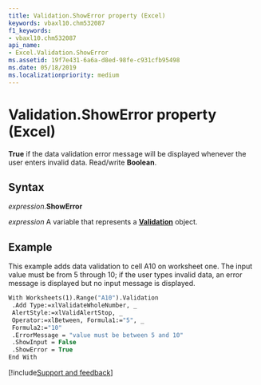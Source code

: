 ```yaml
---
title: Validation.ShowError property (Excel)
keywords: vbaxl10.chm532087
f1_keywords:
- vbaxl10.chm532087
api_name:
- Excel.Validation.ShowError
ms.assetid: 19f7e431-6a6a-d8ed-98fe-c931cfb95498
ms.date: 05/18/2019
ms.localizationpriority: medium
---
```



# Validation.ShowError property (Excel)

**True** if the data validation error message will be displayed whenever the user enters invalid data. Read/write **Boolean**.


## Syntax

_expression_.**ShowError**

_expression_ A variable that represents a **[Validation](Excel.Validation.md)** object.


## Example

This example adds data validation to cell A10 on worksheet one. The input value must be from 5 through 10; if the user types invalid data, an error message is displayed but no input message is displayed.

```vb
With Worksheets(1).Range("A10").Validation 
 .Add Type:=xlValidateWholeNumber, _ 
 AlertStyle:=xlValidAlertStop, _ 
 Operator:=xlBetween, Formula1:="5", _ 
 Formula2:="10" 
 .ErrorMessage = "value must be between 5 and 10" 
 .ShowInput = False 
 .ShowError = True 
End With
```




[!include[Support and feedback](~/includes/feedback-boilerplate.md)]